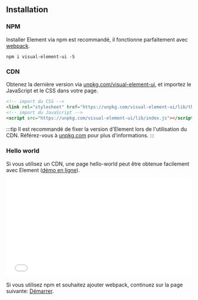 ## Installation

### NPM

Installer Element via npm est recommandé, il fonctionne parfaitement avec [webpack](https://webpack.js.org/).

```shell
npm i visual-element-ui -S
```

### CDN

Obtenez la dernière version via [unpkg.com/visual-element-ui](https://unpkg.com/visual-element-ui/), et importez le JavaScript et le CSS dans votre page.

```html
<!-- import du CSS -->
<link rel="stylesheet" href="https://unpkg.com/visual-element-ui/lib/theme-chalk/index.css">
<!-- import du JavaScript -->
<script src="https://unpkg.com/visual-element-ui/lib/index.js"></script>
```

:::tip
Il est recommandé de fixer la version d'Element lors de l'utilisation du CDN. Référez-vous à  [unpkg.com](https://unpkg.com) pour plus d'informations.
:::

### Hello world

Si vous utilisez un CDN, une page hello-world peut être obtenue facilement avec Element ([démo en ligne](https://codepen.io/ziyoung/pen/rRKYpd)).

<iframe height="265" style="width: 100%;" scrolling="no" title="Element demo" src="//codepen.io/ziyoung/embed/rRKYpd/?height=265&theme-id=light&default-tab=html" frameborder="no" allowtransparency="true" allowfullscreen="true">
  See the Pen <a href='https://codepen.io/ziyoung/pen/rRKYpd/'>Element demo</a> by hetech
  (<a href='https://codepen.io/ziyoung'>@ziyoung</a>) on <a href='https://codepen.io'>CodePen</a>.
</iframe>

Si vous utilisez npm et souhaitez ajouter webpack, continuez sur la page suivante: [Démarrer](/#/fr-FR/component/quickstart).
